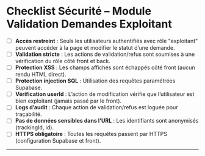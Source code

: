 # Checklist Sécurité – Module Validation Demandes Exploitant

- [ ] **Accès restreint** : Seuls les utilisateurs authentifiés avec rôle "exploitant" peuvent accéder à la page et modifier le statut d’une demande.
- [ ] **Validation stricte** : Les actions de validation/refus sont soumises à une vérification du rôle côté front et back.
- [ ] **Protection XSS** : Les champs affichés sont échappés côté front (aucun rendu HTML direct).
- [ ] **Protection injection SQL** : Utilisation des requêtes paramétrées Supabase.
- [ ] **Vérification userId** : L’action de modification vérifie que l’utilisateur est bien exploitant (jamais passé par le front).
- [ ] **Logs d’audit** : Chaque action de validation/refus est loguée pour traçabilité.
- [ ] **Pas de données sensibles dans l’URL** : Les identifiants sont anonymisés (trackingId, id).
- [ ] **HTTPS obligatoire** : Toutes les requêtes passent par HTTPS (configuration Supabase et front).

---
